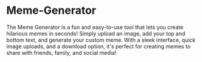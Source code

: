 # Meme-Generator
 The Meme Generator is a fun and easy-to-use tool that lets you create hilarious memes in seconds! Simply upload an image, add your top and bottom text, and generate your custom meme. With a sleek interface, quick image uploads, and a download option, it's perfect for creating memes to share with friends, family, and social media!
